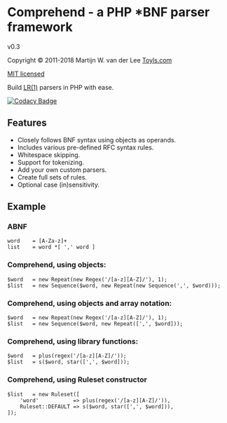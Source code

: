 Comprehend - a PHP *BNF parser framework
========================================
v0.3

Copyright &copy; 2011-2018 Martijn W. van der Lee [Toyls.com](https://toyls.com)

[MIT licensed](http://www.opensource.org/licenses/mit-license.php)

Build [LR(1)](https://en.wikipedia.org/wiki/Canonical_LR_parser) parsers in PHP with ease.

[![Codacy Badge](https://api.codacy.com/project/badge/Grade/c065154c0f524d55b6767f6ed8a18657)](https://www.codacy.com/app/vanderlee/Comprehend?utm_source=github.com&amp;utm_medium=referral&amp;utm_content=vanderlee/Comprehend&amp;utm_campaign=Badge_Grade)

Features
--------
 -	Closely follows BNF syntax using objects as operands.
 -  Includes various pre-defined RFC syntax rules.
 -	Whitespace skipping.
 -	Support for tokenizing.
 -  Add your own custom parsers.
 -  Create full sets of rules.
 -	Optional case (in)sensitivity.

Example
-------
### ABNF
    word	= [A-Za-z]+
    list	= word *[ ',' word ]    
### Comprehend, using objects:
    $word	= new Repeat(new Regex('/[a-z][A-Z]/'), 1);
    $list	= new Sequence($word, new Repeat(new Sequence(',', $word)));
### Comprehend, using objects and array notation:
    $word	= new Repeat(new Regex('/[a-z][A-Z]/'), 1);
    $list	= new Sequence($word, new Repeat([',', $word]));
### Comprehend, using library functions:
    $word	= plus(regex('/[a-z][A-Z]/'));
    $list	= s($word, star([',', $word]));
### Comprehend, using Ruleset constructor
    $list   = new Ruleset([
        'word'           => plus(regex('/[a-z][A-Z]/')), 
        Ruleset::DEFAULT => s($word, star([',', $word])),
    ]);